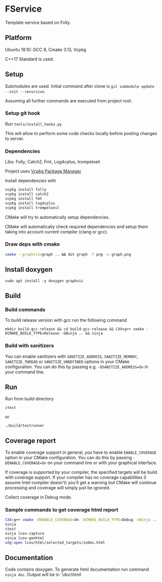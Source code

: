 # FService

Template service based on Folly.

## Platform

Ubuntu 19.10: GCC 9, Cmake 3.13, Vcpkg

C++17 Standard is used.

## Setup

Submodules are used. Initial command after clone is `git submodule update --init --recursive`.

Assuming all further commands are executed from project root.

### Setup git hook

Run `tools/install_hooks.py`

This will allow to perform some code checks locally before posting changes to server.

### Dependencies

Libs: Folly, Catch2, Fmt, Log4cplus, trompeloeil

Project uses [Vcpkg Package Manager](https://github.com/microsoft/vcpkg)

Install dependencies with

```bash
vcpkg install folly
vcpkg install catch2
vcpkg install fmt
vcpkg install log4cplus
vcpkg install trompeloeil
```

CMake will try to automatically setup dependencies.

CMake will automatically check required dependencies and setup them taking into account current compiler (clang or gcc).

### Draw deps with cmake

```bash
cmake --graphviz=graph .. && dot graph -T png -o graph.png
```

## Install doxygen

`sudo apt install -y doxygen graphviz`

## Build

### Build commands

To build release version with gcc run the following command

`mkdir build-gcc-release && cd build-gcc-release && CXX=g++ cmake -DCMAKE_BUILD_TYPE=Release -GNinja .. && ninja`

### Build with sanitizers

You can enable sanitizers with `SANITIZE_ADDRESS`, `SANITIZE_MEMORY`, `SANITIZE_THREAD` or `SANITIZE_UNDEFINED` options in your CMake configuration. You can do this by passing e.g. `-DSANITIZE_ADDRESS=On` in your command line.

## Run

Run from build directory

`ctest`

or

`./build/testrunner`

## Coverage report

To enable coverage support in general, you have to enable `ENABLE_COVERAGE` option in your CMake configuration. You can do this by passing `-DENABLE_COVERAGE=On` on your command line or with your graphical interface.

If coverage is supported by your compiler, the specified targets will be build with coverage support. If your compiler has no coverage capabilities (I assume Intel compiler doesn't) you'll get a warning but CMake will continue processing and coverage will simply just be ignored.

Collect coverage in Debug mode.

### Sample commands to get coverage html report

```bash
CXX=g++ cmake -DENABLE_COVERAGE=On -DCMAKE_BUILD_TYPE=Debug -GNinja ..
ninja
ctest
ninja lcov-capture
ninja lcov-genhtml
xdg-open lcov/html/selected_targets/index.html

```

## Documentation

Code contains doxygen. To generate html documentation run command `ninja doc`. Output will be in `<build dir>\doc\html
